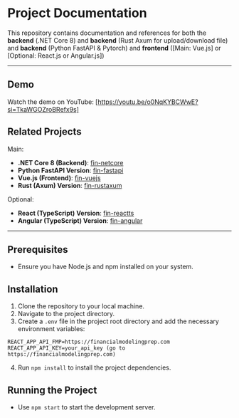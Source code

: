 # Project Documentation

This repository contains documentation and references for both the **backend** (.NET Core 8) and **backend** (Rust Axum for upload/download file) 
and **backend** (Python FastAPI & Pytorch) and **frontend** ([Main: Vue.js] or [Optional: React.js or Angular.js])

---

## Demo

Watch the demo on YouTube: [https://youtu.be/o0NqKYBCWwE?si=TkaWGOZroBRefx9s]

## Related Projects

Main:
- **.NET Core 8 (Backend)**: [fin-netcore](https://github.com/HairulDev/fin-netcore)
- **Python FastAPI Version**: [fin-fastapi](https://github.com/HairulDev/fin-fastapi)
- **Vue.js (Frontend)**: [fin-vuejs](https://github.com/HairulDev/fin-vuejs)
- **Rust (Axum) Version**: [fin-rustaxum](https://github.com/HairulDev/fin-rustaxum)

Optional:
- **React (TypeScript) Version**: [fin-reactts](https://github.com/HairulDev/fin-reactts)
- **Angular (TypeScript) Version**: [fin-angular](https://github.com/HairulDev/fin-angular)

---

## Prerequisites
- Ensure you have Node.js and npm installed on your system.

## Installation
1. Clone the repository to your local machine.
2. Navigate to the project directory.
3. Create a `.env` file in the project root directory and add the necessary environment variables:

```env
REACT_APP_API_FMP=https://financialmodelingprep.com
REACT_APP_API_KEY=your_api_key (go to https://financialmodelingprep.com)
```

4. Run `npm install` to install the project dependencies.

## Running the Project
- Use `npm start` to start the development server.
